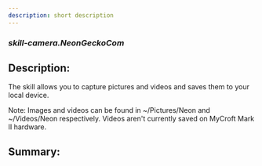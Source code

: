 ```yaml
---
description: short description
---
```


### _skill-camera.NeonGeckoCom_  
## Description:  
The skill allows you to capture pictures and videos and saves them to your local device.

Note: Images and videos can be found in ~/Pictures/Neon and ~/Videos/Neon respectively. Videos aren't currently saved on MyCroft Mark II hardware.  
  
  
  
## Summary:  
